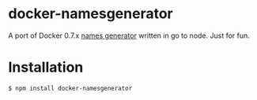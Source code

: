 docker-namesgenerator
=====================

A port of Docker 0.7.x [names generator](https://github.com/dotcloud/docker/blob/master/pkg/namesgenerator/names-generator.go) written in go to node. Just for fun.

Installation
============

    $ npm install docker-namesgenerator


